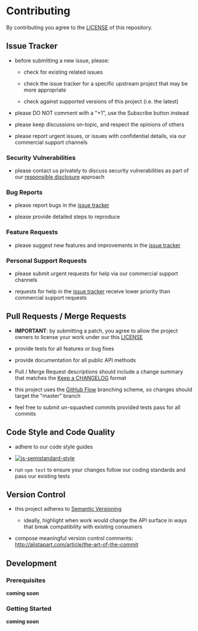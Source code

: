 # Contributing

By contributing you agree to the [LICENSE](LICENSE) of this repository.


## Issue Tracker

- before submitting a new issue, please:

    - check for existing related issues

    - check the issue tracker for a specific upstream project that may be more appropriate

    - check against supported versions of this project (i.e. the latest)

- please DO NOT comment with a "+1", use the Subscribe button instead

- please keep discussions on-topic, and respect the opinions of others

- please report urgent issues, or issues with confidential details, via our commercial support channels


### Security Vulnerabilities

- please contact us privately to discuss security vulnerabilities as part of our [responsible disclosure](https://en.wikipedia.org/wiki/Responsible_disclosure) approach


### Bug Reports

- please report bugs in the [issue tracker](https://github.com/blinkmobile/bmp-cli/issues)

- please provide detailed steps to reproduce


### Feature Requests

- please suggest new features and improvements in the [issue tracker](https://github.com/blinkmobile/bmp-cli/issues)


### Personal Support Requests

- please submit urgent requests for help via our commercial support channels

- requests for help in the [issue tracker](https://github.com/blinkmobile/bmp-cli/issues) receive lower priority than commercial support requests


## Pull Requests / Merge Requests

- **IMPORTANT**: by submitting a patch, you agree to allow the project owners to license your work under our this [LICENSE](LICENSE)

- provide tests for all features or bug fixes

- provide documentation for all public API methods

- Pull / Merge Request descriptions should include a change summary that matches the [Keep a CHANGELOG](http://keepachangelog.com/) format

- this project uses the [GitHub Flow](https://guides.github.com/introduction/flow/) branching scheme, so changes should target the "master" branch

- feel free to submit un-squashed commits provided tests pass for all commits


## Code Style and Code Quality

- adhere to our code style guides

- [![js-semistandard-style](https://cdn.rawgit.com/flet/semistandard/master/badge.svg)](https://github.com/Flet/semistandard)

- run `npm test` to ensure your changes follow our coding standards and pass our existing tests


## Version Control

- this project adheres to [Semantic Versioning](http://semver.org/)

    - ideally, highlight when work would change the API surface in ways that break compatibility with existing consumers

- compose meaningful version control comments: http://alistapart.com/article/the-art-of-the-commit


## Development


### Prerequisites

__coming soon__


### Getting Started

__coming soon__
